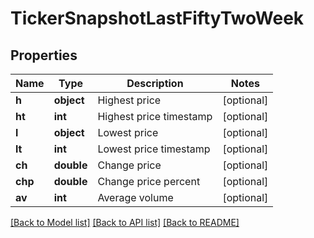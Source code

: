 # TickerSnapshotLastFiftyTwoWeek

## Properties
Name | Type | Description | Notes
------------ | ------------- | ------------- | -------------
**h** | **object** | Highest price | [optional] 
**ht** | **int** | Highest price timestamp | [optional] 
**l** | **object** | Lowest price | [optional] 
**lt** | **int** | Lowest price timestamp | [optional] 
**ch** | **double** | Change price | [optional] 
**chp** | **double** | Change price percent | [optional] 
**av** | **int** | Average volume | [optional] 

[[Back to Model list]](../../README.md#documentation-for-models) [[Back to API list]](../../README.md#documentation-for-api-endpoints) [[Back to README]](../../README.md)

